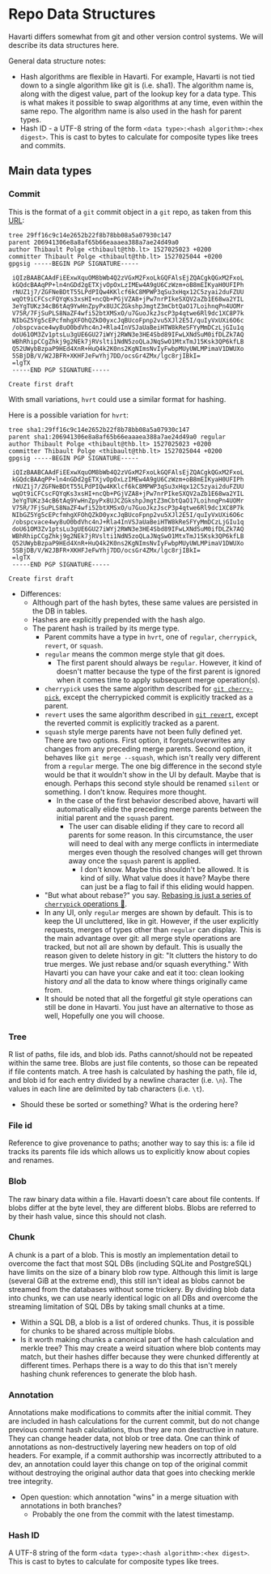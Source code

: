 # Repo Data Structures

Havarti differs somewhat from git and other version control systems.
We will describe its data structures here.

General data structure notes:

- Hash algorithms are flexible in Havarti.
  For example, Havarti is not tied down to a single algorithm like git is (i.e. sha1).
  The algorithm name is, along with the digest value,
  part of the lookup key for a data type.
  This is what makes it possible to swap algorithms at any time,
  even within the same repo.
  The algorithm name is also used in the hash for parent types.
- Hash ID - a UTF-8 string of the form `<data type>:<hash algorithm>:<hex digest>`.
  This is cast to bytes to calculate for composite types like trees and commits.

## Main data types

### Commit

This is the format of a `git` commit object in a `git` repo,
as taken from this [URL](https://wyag.thb.lt/#orgfe2859f):

```gitcommit
tree 29ff16c9c14e2652b22f8b78bb08a5a07930c147
parent 206941306e8a8af65b66eaaaea388a7ae24d49a0
author Thibault Polge <thibault@thb.lt> 1527025023 +0200
committer Thibault Polge <thibault@thb.lt> 1527025044 +0200
gpgsig -----BEGIN PGP SIGNATURE-----

 iQIzBAABCAAdFiEExwXquOM8bWb4Q2zVGxM2FxoLkGQFAlsEjZQACgkQGxM2FxoL
 kGQdcBAAqPP+ln4nGDd2gETXjvOpOxLzIMEw4A9gU6CzWzm+oB8mEIKyaH0UFIPh
 rNUZ1j7/ZGFNeBDtT55LPdPIQw4KKlcf6kC8MPWP3qSu3xHqx12C5zyai2duFZUU
 wqOt9iCFCscFQYqKs3xsHI+ncQb+PGjVZA8+jPw7nrPIkeSXQV2aZb1E68wa2YIL
 3eYgTUKz34cB6tAq9YwHnZpyPx8UJCZGkshpJmgtZ3mCbtQaO17LoihnqPn4UOMr
 V75R/7FjSuPLS8NaZF4wfi52btXMSxO/u7GuoJkzJscP3p4qtwe6Rl9dc1XC8P7k
 NIbGZ5Yg5cEPcfmhgXFOhQZkD0yxcJqBUcoFpnp2vu5XJl2E5I/quIyVxUXi6O6c
 /obspcvace4wy8uO0bdVhc4nJ+Rla4InVSJaUaBeiHTW8kReSFYyMmDCzLjGIu1q
 doU61OM3Zv1ptsLu3gUE6GU27iWYj2RWN3e3HE4Sbd89IFwLXNdSuM0ifDLZk7AQ
 WBhRhipCCgZhkj9g2NEk7jRVslti1NdN5zoQLaJNqSwO1MtxTmJ15Ksk3QP6kfLB
 Q52UWybBzpaP9HEd4XnR+HuQ4k2K0ns2KgNImsNvIyFwbpMUyUWLMPimaV1DWUXo
 5SBjDB/V/W2JBFR+XKHFJeFwYhj7DD/ocsGr4ZMx/lgc8rjIBkI=
 =lgTX
 -----END PGP SIGNATURE-----

Create first draft
```

With small variations, `hvrt` could use a similar format for hashing.

Here is a possible variation for `hvrt`:

```hvrtcommit
tree sha1:29ff16c9c14e2652b22f8b78bb08a5a07930c147
parent sha1:206941306e8a8af65b66eaaaea388a7ae24d49a0 regular
author Thibault Polge <thibault@thb.lt> 1527025023 +0200
committer Thibault Polge <thibault@thb.lt> 1527025044 +0200
gpgsig -----BEGIN PGP SIGNATURE-----

 iQIzBAABCAAdFiEExwXquOM8bWb4Q2zVGxM2FxoLkGQFAlsEjZQACgkQGxM2FxoL
 kGQdcBAAqPP+ln4nGDd2gETXjvOpOxLzIMEw4A9gU6CzWzm+oB8mEIKyaH0UFIPh
 rNUZ1j7/ZGFNeBDtT55LPdPIQw4KKlcf6kC8MPWP3qSu3xHqx12C5zyai2duFZUU
 wqOt9iCFCscFQYqKs3xsHI+ncQb+PGjVZA8+jPw7nrPIkeSXQV2aZb1E68wa2YIL
 3eYgTUKz34cB6tAq9YwHnZpyPx8UJCZGkshpJmgtZ3mCbtQaO17LoihnqPn4UOMr
 V75R/7FjSuPLS8NaZF4wfi52btXMSxO/u7GuoJkzJscP3p4qtwe6Rl9dc1XC8P7k
 NIbGZ5Yg5cEPcfmhgXFOhQZkD0yxcJqBUcoFpnp2vu5XJl2E5I/quIyVxUXi6O6c
 /obspcvace4wy8uO0bdVhc4nJ+Rla4InVSJaUaBeiHTW8kReSFYyMmDCzLjGIu1q
 doU61OM3Zv1ptsLu3gUE6GU27iWYj2RWN3e3HE4Sbd89IFwLXNdSuM0ifDLZk7AQ
 WBhRhipCCgZhkj9g2NEk7jRVslti1NdN5zoQLaJNqSwO1MtxTmJ15Ksk3QP6kfLB
 Q52UWybBzpaP9HEd4XnR+HuQ4k2K0ns2KgNImsNvIyFwbpMUyUWLMPimaV1DWUXo
 5SBjDB/V/W2JBFR+XKHFJeFwYhj7DD/ocsGr4ZMx/lgc8rjIBkI=
 =lgTX
 -----END PGP SIGNATURE-----

Create first draft
```

- Differences:
  - Although part of the hash bytes,
    these same values are persisted in the DB in tables.
  - Hashes are explicitly prepended with the hash algo.
  - The parent hash is trailed by its merge type.
    - Parent commits have a type in `hvrt`,
      one of `regular`, `cherrypick`, `revert`, or `squash`.
    - `regular` means the common merge style that git does.
      - The first parent should always be `regular`.
        However, it kind of doesn't matter
        because the type of the first parent is ignored
        when it comes time to apply subsequent merge operation(s).
    - `cherrypick` uses the same algorithm described for [`git cherry-pick`](https://git-scm.com/docs/git-cherry-pick),
      except the cherrypicked commit is explicitly tracked as a parent.
    - `revert` uses the same algorithm described in [`git revert`](https://git-scm.com/docs/git-revert),
      except the reverted commit is explicitly tracked as a parent.
    - `squash` style merge parents have not been fully defined yet.
      There are two options.
      First option, it forgets/overwrites any changes
      from any preceding merge parents.
      Second option, it behaves like `git merge --squash`,
      which isn't really very different from a `regular` merge.
      The one big difference in the second style
      would be that it wouldn't show in the UI by default.
      Maybe that is enough.
      Perhaps this second style should be renamed `silent` or something.
      I don't know.
      Requires more thought.
      - In the case of the first behavior described above,
        havarti will automatically elide
        the preceding merge parents between the initial parent and the `squash` parent.
        - The user can disable eliding
          if they care to record all parents for some reason.
          In this circumstance, the user will need to deal with any merge conflicts
          in intermediate merges
          even though the resolved changes will get thrown away
          once the `squash` parent is applied.
          - I don't know.
            Maybe this shouldn't be allowed.
            It is kind of silly.
            What value does it have?
            Maybe there can just be a flag to fail if this eliding would happen.
    - "But what about rebase?" you say.
      [Rebasing is just a series of `cherrypick` operations 🍒](https://stackoverflow.com/a/11837630/1733321).
    - In any UI, only `regular` merges are shown by default.
      This is to keep the UI uncluttered,
      like in git.
      However, if the user explicitly requests,
      merges of types other than `regular` can display.
      This is the main advantage over git:
      all merge style operations are tracked,
      but not all are shown by default.
      This is usually the reason given to delete history in git:
      "It clutters the history to do true merges. We just rebase and/or squash everything."
      With Havarti you can have your cake and eat it too: clean looking history
      *and* all the data to know where things originally came from.
    - It should be noted
      that all the forgetful git style operations can still be done in Havarti.
      You just have an alternative to those as well,
      Hopefully one you will choose.

### Tree

R list of paths, file ids, and blob ids. Paths cannot/should not be
repeated within the same tree. Blobs are just file contents, so those can be
repeated if file contents match. A tree hash is calculated by hashing the
path, file id, and blob id for each entry divided by a newline character (i.e.
`\n`). The values in each line are delimited by tab characters (i.e. `\t`).

- Should these be sorted or something? What is the ordering here?

### File id

<!--
FIXME: File ID is no longer a thing.
Remove this section and clarify.
Renames and copies are just tracked in commits by pointing to tree ids.
This also makes it possible to copy entire trees with a single directive.
-->

Reference to give provenance to paths; another way to say this is: a
file id tracks its parents file ids which allows us to explicitly know about
copies and renames.

### Blob

The raw binary data within a file.
Havarti doesn't care about file contents.
If blobs differ at the byte level, they are different blobs.
Blobs are referred to by their hash value, since this should not clash.

### Chunk

A chunk is a part of a blob.
This is mostly an implementation detail
to overcome the fact that most SQL DBs (including SQLite and PostgreSQL)
have limits on the size of a binary blob row type.
Although this limit is large (several GiB at the extreme end),
this still isn't ideal
as blobs cannot be streamed from the databases without some trickery.
By dividing blob data into chunks,
we can use nearly identical logic on all DBs
and overcome the streaming limitation of SQL DBs by taking small chunks at a time.

- Within a SQL DB, a blob is a list of ordered chunks.
  Thus, it is possible
  for chunks to be shared across multiple blobs.
- Is it worth making chunks a canonical part of the hash calculation and merkle tree?
  This may create a weird situation where blob contents may match,
  but their hashes differ because they were chunked differently at different times.
  Perhaps there is a way to do this
  that isn't merely hashing chunk references to generate the blob hash.

### Annotation

Annotations make modifications to commits after the initial commit.
They are included in hash calculations for the current commit,
but do not change previous commit hash calculations,
thus they are non destructive in nature.
They can change header data, not blob or tree data.
One can think of annotations as non-destructively layering new headers
on top of old headers.
For example, if a commit authorship was incorrectly attributed to a dev,
an annotation could layer this change on top of the original commit
without destroying the original author data
that goes into checking merkle tree integrity.

- Open question: which annotation "wins" in a merge situation with annotations
  in both branches?
  - Probably the one from the commit with the latest timestamp.

### Hash ID

A UTF-8 string of the form `<data type>:<hash algorithm>:<hex digest>`.
This is cast to bytes to calculate for composite types like trees.
